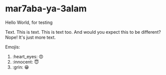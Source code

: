 # mar7aba-ya-3alam
Hello World, for testing

Text. This is text. This is text too.
And would you expect this to be different? Nope! It's just more text.


Emojis:

1. \:heart_eyes\:  :heart_eyes:
2. \:innocent\:    :innocent:
3. \:grin\:        :grin:
